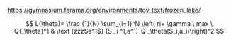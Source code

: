 https://gymnasium.farama.org/environments/toy_text/frozen_lake/  

$$ L(\theta)= \frac {1}{N} \sum_{i=1}^N \left( ri+ \gamma \ max \ Q{_\theta}^1 & \text {zzz$a^1$} (S _i ^1,a^1)-Q _\theta(S_i,a_i)\right)^2  $$
